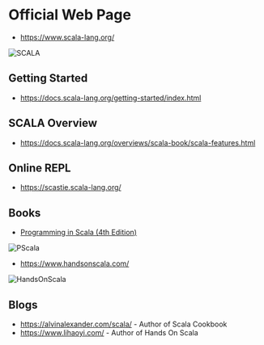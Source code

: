 # Official Web Page

* https://www.scala-lang.org/

![SCALA](https://www.scala-lang.org/resources/img/frontpage/scala-spiral.png)

## Getting Started

* https://docs.scala-lang.org/getting-started/index.html


## SCALA Overview
* https://docs.scala-lang.org/overviews/scala-book/scala-features.html

## Online REPL

* https://scastie.scala-lang.org/


## Books

* [Programming in Scala (4th Edition)](https://www.amazon.com/Programming-Scala-Martin-Odersky/dp/098153161X)

![PScala](https://images-na.ssl-images-amazon.com/images/I/415cpVSxVmL._SX377_BO1,204,203,200_.jpg)

* https://www.handsonscala.com/

![HandsOnScala](https://www.handsonscala.com/Mockup.png)

## Blogs
* https://alvinalexander.com/scala/ - Author of Scala Cookbook
* https://www.lihaoyi.com/ - Author of Hands On Scala
